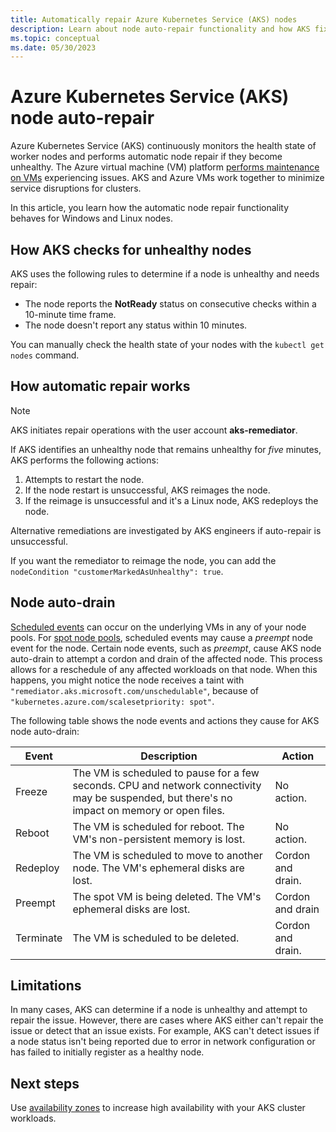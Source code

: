 ```yaml
---
title: Automatically repair Azure Kubernetes Service (AKS) nodes 
description: Learn about node auto-repair functionality and how AKS fixes broken worker nodes.
ms.topic: conceptual
ms.date: 05/30/2023
---
```


# Azure Kubernetes Service (AKS) node auto-repair

Azure Kubernetes Service (AKS) continuously monitors the health state of worker nodes and performs automatic node repair if they become unhealthy. The Azure virtual machine (VM) platform [performs maintenance on VMs][vm-updates] experiencing issues. AKS and Azure VMs work together to minimize service disruptions for clusters.

In this article, you learn how the automatic node repair functionality behaves for Windows and Linux nodes.

## How AKS checks for unhealthy nodes

AKS uses the following rules to determine if a node is unhealthy and needs repair:

* The node reports the **NotReady** status on consecutive checks within a 10-minute time frame.
* The node doesn't report any status within 10 minutes.

You can manually check the health state of your nodes with the `kubectl get nodes` command.

## How automatic repair works

> [!NOTE]
> AKS initiates repair operations with the user account **aks-remediator**.

If AKS identifies an unhealthy node that remains unhealthy for *five* minutes, AKS performs the following actions:

1. Attempts to restart the node.
2. If the node restart is unsuccessful, AKS reimages the node.
3. If the reimage is unsuccessful and it's a Linux node, AKS redeploys the node.

Alternative remediations are investigated by AKS engineers if auto-repair is unsuccessful.

If you want the remediator to reimage the node, you can add the `nodeCondition "customerMarkedAsUnhealthy": true`.

## Node auto-drain

[Scheduled events][scheduled-events] can occur on the underlying VMs in any of your node pools. For [spot node pools][spot-node-pools], scheduled events may cause a *preempt* node event for the node. Certain node events, such as  *preempt*, cause AKS node auto-drain to attempt a cordon and drain of the affected node. This process allows for a reschedule of any affected workloads on that node. When this happens, you might notice the node receives a taint with `"remediator.aks.microsoft.com/unschedulable"`, because of `"kubernetes.azure.com/scalesetpriority: spot"`.

The following table shows the node events and actions they cause for AKS node auto-drain:

| Event | Description |   Action   |
| --- | --- | --- |
| Freeze | The VM is scheduled to pause for a few seconds. CPU and network connectivity may be suspended, but there's no impact on memory or open files.  | No action. |
| Reboot | The VM is scheduled for reboot. The VM's non-persistent memory is lost. | No action. |
| Redeploy | The VM is scheduled to move to another node. The VM's ephemeral disks are lost. | Cordon and drain. |
| Preempt | The spot VM is being deleted. The VM's ephemeral disks are lost. | Cordon and drain |
| Terminate | The VM is scheduled to be deleted.| Cordon and drain. |

## Limitations

In many cases, AKS can determine if a node is unhealthy and attempt to repair the issue. However, there are cases where AKS either can't repair the issue or detect that an issue exists. For example, AKS can't detect issues if a node status isn't being reported due to error in network configuration or has failed to initially register as a healthy node.

## Next steps

Use [availability zones][availability-zones] to increase high availability with your AKS cluster workloads.

<!-- LINKS - Internal -->
[availability-zones]: ./availability-zones.md
[vm-updates]: ../virtual-machines/maintenance-and-updates.md
[scheduled-events]: ../virtual-machines/linux/scheduled-events.md
[spot-node-pools]: spot-node-pool.md
